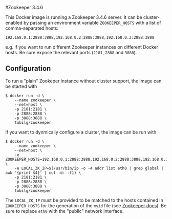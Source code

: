 #Zookeeper 3.4.6

This Docker image is running a Zookeeper 3.4.6 server. It can be cluster-enabled by passing an environment variable `ZOOKEEPER_HOSTS` with a list of comma-separated hosts:

    192.168.0.1:2888:3888,192.168.0.2:2888:3888,192.168.0.3:2888:3888

e.g. if you want to run different Zookeeper instances on different Docker hosts. Be sure expose the relevant ports (`2181`, `2888` and `3888`).

## Configuration

To run a "plain" Zookeper instance without cluster support, the image can be started with 

    $ docker run -d \
        --name zookeeper \
        --net=host \
        -p 2181:2181 \
        -p 2888:2888 \
        -p 3888:3888 \
        tobilg/zookeeper

If you want to dynmically configure a cluster, the image can be run with

    $ docker run -d \
        --name zookeeper \
        --net=host \
        -e ZOOKEEPER_HOSTS=192.168.0.1:2888:3888,192.168.0.2:2888:3888,192.168.0.3:2888:3888 \
        -e LOCAL_ZK_IP=$(/usr/bin/ip -o -4 addr list eth0 | grep global | awk '{print $4}' | cut -d: -f1) \
        -p 2181:2181 \
        -p 2888:2888 \
        -p 3888:3888 \
        tobilg/zookeeper

The `LOCAL_ZK_IP` must be provided to be matched to the hosts contained in `ZOOKEEPER_HOSTS` for the generation of the `myid` file (see [Zookeeper docs](http://zookeeper.apache.org/doc/trunk/zookeeperStarted.html#sc_RunningReplicatedZooKeeper)).
Be sure to replace `eth0` with the "public" network interface.